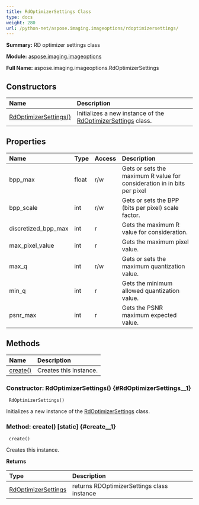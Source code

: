 ```yaml
---
title: RdOptimizerSettings Class
type: docs
weight: 280
url: /python-net/aspose.imaging.imageoptions/rdoptimizersettings/
---
```


**Summary:** RD optimizer settings class

**Module:** [aspose.imaging.imageoptions](/imaging/python-net/aspose.imaging.imageoptions/)

**Full Name:** aspose.imaging.imageoptions.RdOptimizerSettings

## **Constructors**
| **Name** | **Description** |
| :- | :- |
| [RdOptimizerSettings()](#RdOptimizerSettings__1) | Initializes a new instance of the [RdOptimizerSettings](/imaging/python-net/aspose.imaging.imageoptions/rdoptimizersettings/) class. |
## **Properties**
| **Name** | **Type** | **Access** | **Description** |
| :- | :- | :- | :- |
| bpp_max | float | r/w | Gets or sets the maximum R value for consideration in  in bits per pixel |
| bpp_scale | int | r/w | Gets or sets the BPP (bits per pixel) scale factor. |
| discretized_bpp_max | int | r | Gets the maximum R value for consideration. |
| max_pixel_value | int | r | Gets the maximum pixel value. |
| max_q | int | r/w | Gets or sets the maximum quantization value. |
| min_q | int | r | Gets the minimum allowed quantization value. |
| psnr_max | int | r | Gets the PSNR maximum expected value. |
## **Methods**
| **Name** | **Description** |
| :- | :- |
| [create()](#create__1) | Creates this instance. |


### Constructor: RdOptimizerSettings() {#RdOptimizerSettings__1}


```
 RdOptimizerSettings() 
```

Initializes a new instance of the [RdOptimizerSettings](/imaging/python-net/aspose.imaging.imageoptions/rdoptimizersettings/) class.

### Method: create()  [static] {#create__1}


```
 create() 
```

Creates this instance.

**Returns**

| Type | Description |
| :- | :- |
| [RdOptimizerSettings](/imaging/python-net/aspose.imaging.imageoptions/rdoptimizersettings/) | returns RDOptimizerSettings class instance |


